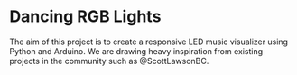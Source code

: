 # Dancing RGB Lights

The aim of this project is to create a responsive LED music visualizer using Python and Arduino. We are drawing heavy inspiration from existing projects in the community such as @ScottLawsonBC. 
